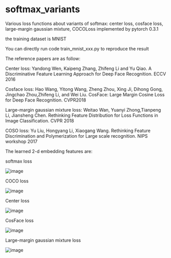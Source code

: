 # softmax_variants
Various loss functions about variants of softmax: center loss, cosface loss, large-margin gaussian mixture, COCOLoss
implemented by pytorch 0.3.1

the training dataset is MNIST

You can directly run code train_mnist_xxx.py to reproduce the result

The reference papers are as follow:

Center loss: Yandong Wen, Kaipeng Zhang, Zhifeng Li and Yu Qiao. A Discriminative Feature Learning Approach for Deep Face Recognition. ECCV 2016

Cosface loss: Hao Wang, Yitong Wang, Zheng Zhou, Xing Ji, Dihong Gong, Jingchao Zhou,Zhifeng Li, and Wei Liu. CosFace: Large Margin Cosine Loss for Deep Face Recognition. CVPR2018

Large-margin gaussian mixture loss: Weitao Wan, Yuanyi Zhong,Tianpeng Li, Jiansheng Chen. Rethinking Feature Distribution for Loss Functions in Image Classification. CVPR 2018

COSO loss: Yu Liu, Hongyang Li, Xiaogang Wang. Rethinking Feature Discrimination and Polymerization for Large scale recognition. NIPS workshop 2017

The learned 2-d embedding features are:

softmax loss

![image](https://github.com/YirongMao/softmax_variants/blob/master/images/softmax_loss_epoch%3D50.jpg)

COCO loss

![image]( https://github.com/YirongMao/softmax_variants/blob/master/images/coco_loss_epoch%3D50.jpg)

Center loss

![image](https://github.com/YirongMao/softmax_variants/blob/master/images/center_loss_epoch%3D50.jpg)

CosFace loss

![image](https://github.com/YirongMao/softmax_variants/blob/master/images/LMCL_loss_u_epoch%3D50.jpg)

Large-margin gaussian mixture loss

![image](https://github.com/YirongMao/softmax_variants/blob/master/images/LGM_loss_epoch%3D50.jpg)
 



